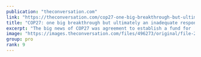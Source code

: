 ```yaml
---
publication: "theconversation.com"
link: "https://theconversation.com/cop27-one-big-breakthrough-but-ultimately-an-inadequate-response-to-the-climate-crisis-194056"
title: "COP27: one big breakthrough but ultimately an inadequate response to the climate crisis"
excerpt: "The big news of COP27 was agreement to establish a fund for ‘loss and damage’. But many lamented the summit’s overall outcome, saying it falls short of a sufficient response to the climate crisis."
image: "https://images.theconversation.com/files/496273/original/file-20221120-9492-kbhv5b.jpg?ixlib=rb-1.1.0&rect=46%2C0%2C5143%2C2571&q=45&auto=format&w=1356&h=668&fit=crop"
group: pro
rank: 9
---
```

